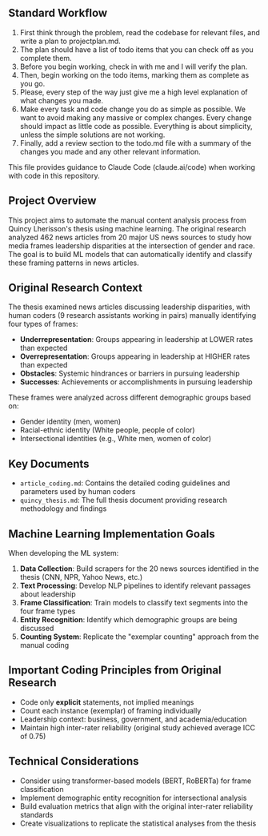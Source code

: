 ## Standard Workflow
1. First think through the problem, read the codebase for relevant files, and write a plan to projectplan.md.
2. The plan should have a list of todo items that you can check off as you complete them.
3. Before you begin working, check in with me and I will verify the plan.
4. Then, begin working on the todo items, marking them as complete as you go.
5. Please, every step of the way just give me a high level explanation of what changes you made.
6. Make every task and code change you do as simple as possible. We want to avoid making any massive or complex changes. Every change should impact as little code as possible. Everything is about simplicity, unless the simple solutions are not working.
7. Finally, add a review section to the todo.md file with a summary of the changes you made and any other relevant information.

This file provides guidance to Claude Code (claude.ai/code) when working with code in this repository.

## Project Overview

This project aims to automate the manual content analysis process from Quincy Lherisson's thesis using machine learning. The original research analyzed 462 news articles from 20 major US news sources to study how media frames leadership disparities at the intersection of gender and race. The goal is to build ML models that can automatically identify and classify these framing patterns in news articles.

## Original Research Context

The thesis examined news articles discussing leadership disparities, with human coders (9 research assistants working in pairs) manually identifying four types of frames:
- **Underrepresentation**: Groups appearing in leadership at LOWER rates than expected
- **Overrepresentation**: Groups appearing in leadership at HIGHER rates than expected  
- **Obstacles**: Systemic hindrances or barriers in pursuing leadership
- **Successes**: Achievements or accomplishments in pursuing leadership

These frames were analyzed across different demographic groups based on:
- Gender identity (men, women)
- Racial-ethnic identity (White people, people of color)
- Intersectional identities (e.g., White men, women of color)

## Key Documents

- `article_coding.md`: Contains the detailed coding guidelines and parameters used by human coders
- `quincy_thesis.md`: The full thesis document providing research methodology and findings

## Machine Learning Implementation Goals

When developing the ML system:

1. **Data Collection**: Build scrapers for the 20 news sources identified in the thesis (CNN, NPR, Yahoo News, etc.)
2. **Text Processing**: Develop NLP pipelines to identify relevant passages about leadership
3. **Frame Classification**: Train models to classify text segments into the four frame types
4. **Entity Recognition**: Identify which demographic groups are being discussed
5. **Counting System**: Replicate the "exemplar counting" approach from the manual coding

## Important Coding Principles from Original Research

- Code only **explicit** statements, not implied meanings
- Count each instance (exemplar) of framing individually
- Leadership context: business, government, and academia/education
- Maintain high inter-rater reliability (original study achieved average ICC of 0.75)

## Technical Considerations

- Consider using transformer-based models (BERT, RoBERTa) for frame classification
- Implement demographic entity recognition for intersectional analysis
- Build evaluation metrics that align with the original inter-rater reliability standards
- Create visualizations to replicate the statistical analyses from the thesis